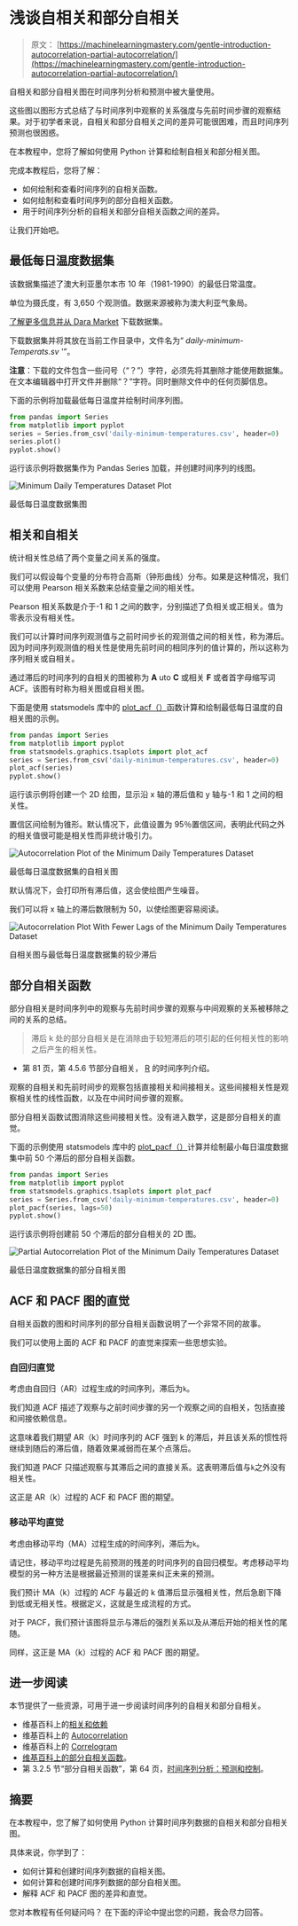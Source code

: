 # 浅谈自相关和部分自相关

> 原文： [https://machinelearningmastery.com/gentle-introduction-autocorrelation-partial-autocorrelation/](https://machinelearningmastery.com/gentle-introduction-autocorrelation-partial-autocorrelation/)

自相关和部分自相关图在时间序列分析和预测中被大量使用。

这些图以图形方式总结了与时间序列中观察的关系强度与先前时间步骤的观察结果。对于初学者来说，自相关和部分自相关之间的差异可能很困难，而且时间序列预测也很困惑。

在本教程中，您将了解如何使用 Python 计算和绘制自相关和部分相关图。

完成本教程后，您将了解：

*   如何绘制和查看时间序列的自相关函数。
*   如何绘制和查看时间序列的部分自相关函数。
*   用于时间序列分析的自相关和部分自相关函数之间的差异。

让我们开始吧。

## 最低每日温度数据集

该数据集描述了澳大利亚墨尔本市 10 年（1981-1990）的最低日常温度。

单位为摄氏度，有 3,650 个观测值。数据来源被称为澳大利亚气象局。

[了解更多信息并从 Dara Market](https://datamarket.com/data/set/2324/daily-minimum-temperatures-in-melbourne-australia-1981-1990#!ds=2324&display=line) 下载数据集。

下载数据集并将其放在当前工作目录中，文件名为“ _daily-minimum-Temperats.sv_ '”。

**注意**：下载的文件包含一些问号（“？”）字符，必须先将其删除才能使用数据集。在文本编辑器中打开文件并删除“？”字符。同时删除文件中的任何页脚信息。

下面的示例将加载最低每日温度并绘制时间序列图。

```py
from pandas import Series
from matplotlib import pyplot
series = Series.from_csv('daily-minimum-temperatures.csv', header=0)
series.plot()
pyplot.show()
```

运行该示例将数据集作为 Pandas Series 加载，并创建时间序列的线图。

![Minimum Daily Temperatures Dataset Plot](img/9e4be42c288e7703e57cd913fd35b795.jpg)

最低每日温度数据集图

## 相关和自相关

统计相关性总结了两个变量之间关系的强度。

我们可以假设每个变量的分布符合高斯（钟形曲线）分布。如果是这种情况，我们可以使用 Pearson 相关系数来总结变量之间的相关性。

Pearson 相关系数是介于-1 和 1 之间的数字，分别描述了负相关或正相关。值为零表示没有相关性。

我们可以计算时间序列观测值与之前时间步长的观测值之间的相关性，称为滞后。因为时间序列观测值的相关性是使用先前时间的相同序列的值计算的，所以这称为序列相关或自相关。

通过滞后的时间序列的自相关的图被称为 **A** uto **C** 或相关 **F** 或者首字母缩写词 ACF。该图有时称为相关图或自相关图。

下面是使用 statsmodels 库中的 [plot_acf（）](http://statsmodels.sourceforge.net/devel/generated/statsmodels.graphics.tsaplots.plot_acf.html)函数计算和绘制最低每日温度的自相关图的示例。

```py
from pandas import Series
from matplotlib import pyplot
from statsmodels.graphics.tsaplots import plot_acf
series = Series.from_csv('daily-minimum-temperatures.csv', header=0)
plot_acf(series)
pyplot.show()
```

运行该示例将创建一个 2D 绘图，显示沿 x 轴的滞后值和 y 轴与-1 和 1 之间的相关性。

置信区间绘制为锥形。默认情况下，此值设置为 95％置信区间，表明此代码之外的相关值很可能是相关性而非统计吸引力。

![Autocorrelation Plot of the Minimum Daily Temperatures Dataset](img/c9c501089b843155b1f0109c4e3691f0.jpg)

最低每日温度数据集的自相关图

默认情况下，会打印所有滞后值，这会使绘图产生噪音。

我们可以将 x 轴上的滞后数限制为 50，以使绘图更容易阅读。

![Autocorrelation Plot With Fewer Lags of the Minimum Daily Temperatures Dataset](img/37d9b1a193cf93ad36ec4d734bcc3351.jpg)

自相关图与最低每日温度数据集的较少滞后

## 部分自相关函数

部分自相关是时间序列中的观察与先前时间步骤的观察与中间观察的关系被移除之间的关系的总结。

> 滞后 k 处的部分自相关是在消除由于较短滞后的项引起的任何相关性的影响之后产生的相关性。

- 第 81 页，第 4.5.6 节部分自相关， [R](http://www.amazon.com/dp/0387886974?tag=inspiredalgor-20) 的时间序列介绍。

观察的自相关和先前时间步的观察包括直接相关和间接相关。这些间接相关性是观察相关性的线性函数，以及在中间时间步骤的观察。

部分自相关函数试图消除这些间接相关性。没有进入数学，这是部分自相关的直觉。

下面的示例使用 statsmodels 库中的 [plot_pacf（）](http://statsmodels.sourceforge.net/devel/generated/statsmodels.graphics.tsaplots.plot_pacf.html)计算并绘制最小每日温度数据集中前 50 个滞后的部分自相关函数。

```py
from pandas import Series
from matplotlib import pyplot
from statsmodels.graphics.tsaplots import plot_pacf
series = Series.from_csv('daily-minimum-temperatures.csv', header=0)
plot_pacf(series, lags=50)
pyplot.show()
```

运行该示例将创建前 50 个滞后的部分自相关的 2D 图。

![Partial Autocorrelation Plot of the Minimum Daily Temperatures Dataset](img/0914278c0fa9910a42ed168f777814d5.jpg)

最低日温度数据集的部分自相关图

## ACF 和 PACF 图的直觉

自相关函数的图和时间序列的部分自相关函数说明了一个非常不同的故事。

我们可以使用上面的 ACF 和 PACF 的直觉来探索一些思想实验。

### 自回归直觉

考虑由自回归（AR）过程生成的时间序列，滞后为`k`。

我们知道 ACF 描述了观察与之前时间步骤的另一个观察之间的自相关，包括直接和间接依赖信息。

这意味着我们期望 AR（k）时间序列的 ACF 强到 k 的滞后，并且该关系的惯性将继续到随后的滞后值，随着效果减弱而在某个点落后。

我们知道 PACF 只描述观察与其滞后之间的直接关系。这表明滞后值与`k`之外没有相关性。

这正是 AR（k）过程的 ACF 和 PACF 图的期望。

### 移动平均直觉

考虑由移动平均（MA）过程生成的时间序列，滞后为`k`。

请记住，移动平均过程是先前预测的残差的时间序列的自回归模型。考虑移动平均模型的另一种方法是根据最近预测的误差来纠正未来的预测。

我们预计 MA（k）过程的 ACF 与最近的 k 值滞后显示强相关性，然后急剧下降到低或无相关性。根据定义，这就是生成流程的方式。

对于 PACF，我们预计该图将显示与滞后的强烈关系以及从滞后开始的相关性的尾随。

同样，这正是 MA（k）过程的 ACF 和 PACF 图的期望。

## 进一步阅读

本节提供了一些资源，可用于进一步阅读时间序列的自相关和部分自相关。

*   维基百科上的[相关和依赖](https://en.wikipedia.org/wiki/Correlation_and_dependence)
*   维基百科上的 [Autocorrelation](https://en.wikipedia.org/wiki/Autocorrelation)
*   维基百科上的 [Correlogram](https://en.wikipedia.org/wiki/Correlogram)
*   [维基百科上的部分自相关函数](https://en.wikipedia.org/wiki/Partial_autocorrelation_function)。
*   第 3.2.5 节“部分自相关函数”，第 64 页，[时间序列分析：预测和控制](http://www.amazon.com/dp/1118675029?tag=inspiredalgor-20)。

## 摘要

在本教程中，您了解了如何使用 Python 计算时间序列数据的自相关和部分自相关图。

具体来说，你学到了：

*   如何计算和创建时间序列数据的自相关图。
*   如何计算和创建时间序列数据的部分自相关图。
*   解释 ACF 和 PACF 图的差异和直觉。

您对本教程有任何疑问吗？
在下面的评论中提出您的问题，我会尽力回答。